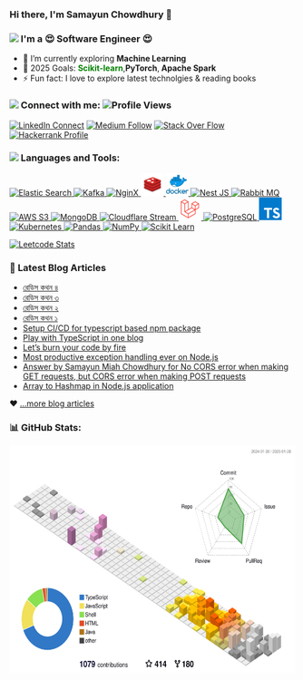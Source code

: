 ### Hi there, I'm Samayun Chowdhury 👋

<!-- ![Banner](https://user-images.githubusercontent.com/31636535/133980556-5e36795a-0f7f-4c0f-a076-013c0f07b233.gif) -->

### <img src="https://c.tenor.com/_DOBjnGspYAAAAAM/code-coding.gif" width="20"/> I'm a 😍 Software Engineer 😍
- 🌱 I’m currently exploring <b class="H1"> Machine Learning  </b> 
- 🥅 2025 Goals: <b style="color: green"> Scikit-learn</b>,<b>PyTorch</b>,<b> Apache Spark </b>
- ⚡ Fun fact: I love to explore latest technolgies & reading books

<!-- <table style="border:5px red;color:red;display:none;">
 <tr border="0">
  <td border="0">
<img align="left" alt="Docker" height="300" src="./profile-3d-contrib/profile-season-animate.svg" />
  </td>
    <td border="0"> <img src="https://c.tenor.com/_DOBjnGspYAAAAAM/code-coding.gif" /></td>
 </tr>
</table> -->

### <img src="https://c.tenor.com/9q2hehDWaQYAAAAi/sending-love-cute.gif" width="50"> Connect with me: ![Profile Views ](https://komarev.com/ghpvc/?username=samayun&label=Profile%20Views&color=3cb480)

[![LinkedIn Connect](https://img.shields.io/badge/Connect_LinkedIn-0077B5?style=for-the-badge&logo=linkedin&logoColor=white)](https://bd.linkedin.com/in/samayun)
[![Medium Follow](https://img.shields.io/badge/Blogs-12100E?style=for-the-badge&logo=medium&logoColor=white)](https://samayun.medium.com)
[![Stack Over Flow](https://img.shields.io/badge/Questions-FE7A16?style=for-the-badge&logo=stack-overflow&logoColor=white)](https://stackoverflow.com/users/12932846/samayun-miah-chowdhury)
[![Hackerrank Profile](https://img.shields.io/badge/-Hackerrank-2EC866?style=for-the-badge&logo=HackerRank&logoColor=white)](https://hackerrank.com/samayunmc)
<br />

<!--
<img src="https://github-readme-stats.vercel.app/api/top-langs?username=samayun&show_icons=true&theme=vue&title_color=white&locale=en&layout=compact" alt="Samayun Chowdhury" width="500px" style="margin-left: 20px;" /> -->

### <img src="https://c.tenor.com/U45Q8YaJzBUAAAAC/moti-hearts.gif" width="50"> Languages and Tools:
<div align="left">
  <a href="https://github.com/samayun?tab=repositories&q=elastic" target="_blank">
    <img src="https://encrypted-tbn0.gstatic.com/images?q=tbn:ANd9GcQOGWjWs6SAj5eH77doethfAafmC_cVoGQ_Rg&s" alt="Elastic Search" width="40" height="40"/>
  </a>
  <a href="https://github.com/samayun?tab=repositories&q=kafka" target="_blank">
    <img src="https://upload.wikimedia.org/wikipedia/commons/thumb/0/0a/Apache_kafka-icon.svg/1200px-Apache_kafka-icon.svg.png" alt="Kafka" width="40" height="40"/>
  </a>
  <a href="https://github.com/samayun?tab=repositories&q=nginx" target="_blank">
    <img src="https://www.svgrepo.com/show/373924/nginx.svg" alt="NginX" width="40" height="40"/>
  </a>
  <a href="https://github.com/samayun?tab=repositories&q=redis" target="_blank">
    <img src="https://raw.githubusercontent.com/github/explore/80688e429a7d4ef2fca1e82350fe8e3517d3494d/topics/redis/redis.png" alt="Redis" width="40" height="40"/>
  </a>
  <a href="https://github.com/samayun?tab=repositories&q=docker" target="_blank">
    <img src="https://raw.githubusercontent.com/github/explore/80688e429a7d4ef2fca1e82350fe8e3517d3494d/topics/docker/docker.png" alt="Docker" width="40" height="40"/>
  </a>
  <a href="https://github.com/samayun?tab=repositories&q=nestjs" target="_blank">
    <img src="[https://nestjs.com/logo-small-gradient.76616405.svg](https://encrypted-tbn0.gstatic.com/images?q=tbn:ANd9GcRUDlYKWwiHIBw0AwCCpREi9UdXkn0JlZkyCw&)" alt="Nest JS" width="40" height="40"/>
  </a>
  <a href="https://github.com/samayun?tab=repositories&q=rabbitmq" target="_blank">
    <img src="https://www.rabbitmq.com/img/rabbitmq-logo-with-name.svg" alt="Rabbit MQ" width="40" height="40"/>
  </a>
  <a href="https://github.com/samayun?tab=repositories&q=aws" target="_blank">
    <img src="https://user-images.githubusercontent.com/2277182/75613896-f24f5800-5b32-11ea-966e-4ed4b41f873a.png" alt="AWS S3" width="40" height="40"/>
  </a>
  <a href="https://github.com/samayun?tab=repositories&q=mongodb" target="_blank">
    <img src="https://avatars.githubusercontent.com/u/45120" alt="MongoDB" width="40" height="40"/>
  </a>
  <a href="https://github.com/samayun?tab=repositories&q=cloudflare" target="_blank">
    <img src="https://cdn-1.webcatalog.io/catalog/cloudflare-stream/cloudflare-stream-icon-filled-256.png?v=1675613678839" alt="Cloudflare Stream" width="40" height="40"/>
  </a>
  <a href="https://github.com/samayun?tab=repositories&q=laravel" target="_blank">
    <img src="https://raw.githubusercontent.com/github/explore/80688e429a7d4ef2fca1e82350fe8e3517d3494d/topics/laravel/laravel.png" alt="Laravel" width="40" height="40"/>
  </a>
  <a href="https://github.com/samayun?tab=repositories&q=postgresql" target="_blank">
    <img src="https://w7.pngwing.com/pngs/441/460/png-transparent-postgresql-plain-wordmark-logo-icon-thumbnail.png" alt="PostgreSQL" width="40" height="40"/>
  </a>
  <a href="https://github.com/samayun?tab=repositories&q=typescript" target="_blank">
    <img src="https://raw.githubusercontent.com/github/explore/80688e429a7d4ef2fca1e82350fe8e3517d3494d/topics/typescript/typescript.png" alt="TypeScript" width="40" height="40"/>
  </a>
  <a href="https://github.com/samayun?tab=repositories&q=kubernetes" target="_blank">
    <img src="https://upload.wikimedia.org/wikipedia/commons/thumb/3/39/Kubernetes_logo_without_workmark.svg/2109px-Kubernetes_logo_without_workmark.svg.png" alt="Kubernetes" width="40" height="40"/>
  </a>
  <a href="https://github.com/samayun?tab=repositories&q=pandas" target="_blank">
    <img src="https://encrypted-tbn0.gstatic.com/images?q=tbn:ANd9GcSHZd37oUzVXPHOsl-Ygg5hzYpZs7Djvk-vSw&s" alt="Pandas" width="40" height="40"/>
  </a>
  <a href="https://github.com/samayun?tab=repositories&q=numpy" target="_blank">
    <img src="https://cdn.worldvectorlogo.com/logos/numpy-1.svg" alt="NumPy" width="40" height="40"/>
  </a>
  <a href="https://github.com/samayun?tab=repositories&q=scikit-learn" target="_blank">
    <img src="https://thedatascientist.com/wp-content/uploads/2023/05/scikit-learn-1024x551.png" alt="Scikit Learn" width="40" height="40"/>
  </a>
</div>

<!-- &nbsp;<img align="center" src="https://github-readme-stats.vercel.app/api?username=samayun&hide_border=true&show_icons=true&theme=mona=kali&title_color=3cb480&locale=en" alt="Samayun Chowdhury" width="550px" /> 

<!-- ![GitHub Streak](https://github-readme-streak-stats.herokuapp.com?user=samayun&theme=vue&hide_border=true&ring=F25822&fire=E25822&currStreakLabel=E25822) -->

[![Leetcode Stats](https://leetcard.jacoblin.cool/samayun?ext=activity&border=0&radius=20&theme=wtf)](https://leetcode.com/samayun)

### 📝 Latest Blog Articles

<!-- BLOG-POST-LIST:START -->
- [রেডিস কথন ৪](https://samayun.medium.com/%E0%A6%B0%E0%A7%87%E0%A6%A1%E0%A6%BF%E0%A6%B8-%E0%A6%95%E0%A6%A5%E0%A6%A8-%E0%A7%AA-594c4c4d2725?source=rss-39ef8cdf061a------2)
- [রেডিস কথন ৩](https://samayun.medium.com/%E0%A6%B0%E0%A7%87%E0%A6%A1%E0%A6%BF%E0%A6%B8-%E0%A6%95%E0%A6%A5%E0%A6%A8-%E0%A7%A9-b733cb4bd3f0?source=rss-39ef8cdf061a------2)
- [রেডিস কথন ২](https://samayun.medium.com/%E0%A6%B0%E0%A7%87%E0%A6%A1%E0%A6%BF%E0%A6%B8-%E0%A6%95%E0%A6%A5%E0%A6%A8-%E0%A7%A8-66d0f6cb862b?source=rss-39ef8cdf061a------2)
- [রেডিস কথন ১](https://samayun.medium.com/%E0%A6%B0%E0%A7%87%E0%A6%A1%E0%A6%BF%E0%A6%B8-%E0%A6%95%E0%A6%A5%E0%A6%A8-%E0%A7%A7-3da03a6e94db?source=rss-39ef8cdf061a------2)
- [Setup CI/CD for typescript based npm package](https://samayun.medium.com/setup-ci-cd-for-typescript-based-npm-package-3f3c6354b143?source=rss-39ef8cdf061a------2)
- [Play with TypeScript in one blog](https://dev.to/samayun/play-with-typescript-in-one-blog-204g)
- [Let’s burn your code by fire](https://samayun.medium.com/lets-burn-your-code-by-fire-dffb383e0634?source=rss-39ef8cdf061a------2)
- [Most productive exception handling ever on Node.js](https://samayun.medium.com/most-productive-exception-handling-ever-on-node-js-96828aac83cf?source=rss-39ef8cdf061a------2)
- [Answer by Samayun Miah Chowdhury for No CORS error when making GET requests, but CORS error when making POST requests](https://stackoverflow.com/questions/70165722/no-cors-error-when-making-get-requests-but-cors-error-when-making-post-requests/70166231#70166231)
- [Array to Hashmap in Node.js application](https://samayun.medium.com/array-to-hashmap-in-node-js-application-36862cb8746c?source=rss-39ef8cdf061a------2)
<!-- BLOG-POST-LIST:END -->

❤️ [...more blog articles](https://samayun.medium.com)  


### 📊 GitHub Stats:
<img align="left" alt="Docker" src="./profile-3d-contrib/profile-season-animate.svg" height="400px" />

<!--
<table style="border:5px red;color:red;display:none;">
 <tr border="0">
  <td border="0" width="50%">
  
  </td>
  <td border="0"> <img align="left" alt="Docker" src="./profile-3d-contrib/profile-season-animate.svg" /> </td>
 </tr>
</table>
-->

<!-- ![3D Image](./profile-3d-contrib/profile-season-animate.svg) -->

[banner]: https://media-exp1.licdn.com/dms/image/C5616AQHQz0FrV4bLEQ/profile-displaybackgroundimage-shrink_350_1400/0/1623739764608?e=1635984000&v=beta&t=l0lyl6NmBRwIvF1pm_4C9lmYMq-7J1obJ812lY3XAtk
[office]: https://www.linkedin.com/company/sayburgh-solution
[website]: https://github.com/samayun
[twitter]: https://twitter.com/samayunmc
[linkedin]: https://linkedin.com/in/samayun
[webdevplaylist]: https://github.com/samayun?tab=repositories
[jsplaylist]: https://github.com/samayun?tab=repositories&q=js
[cssplaylist]: https://github.com/samayun?tab=repositories&q=css
[dockerplaylist]: https://github.com/samayun?tab=repositories&q=docker
[reactplaylist]: https://github.com/samayun?tab=repositories&q=react
[reduxplaylist]: https://github.com/samayun?tab=repositories&q=redux
[vueplaylist]: https://github.com/samayun?tab=repositories&q=vue
[firebaseplaylist]: https://github.com/samayun?tab=repositories&q=firebase
[nestplaylist]: https://github.com/samayun?tab=repositories&q=nest
[laravelplaylist]: https://github.com/samayun?tab=repositories&q=laravel
[graphqlplaylist]: https://github.com/samayun?tab=repositories&q=graphql
[mysql]: https://github.com/samayun?tab=repositories&q=mysql
[typescript]: https://github.com/samayun?tab=repositories&q=typescript
[kubernetes]: https://github.com/samayun?tab=repositories&q=kubernetes
